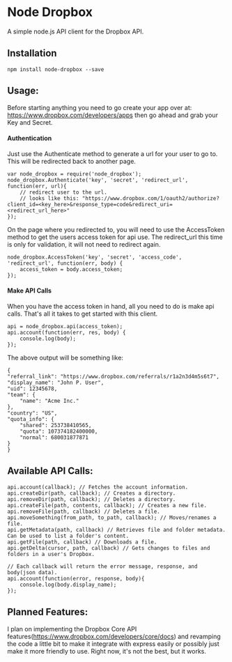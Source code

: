 # Node Dropbox

A simple node.js API client for the Dropbox API.

## Installation

	npm install node-dropbox --save

## Usage:

Before starting anything you need to go create your app over at: https://www.dropbox.com/developers/apps then go ahead and grab your Key and Secret.

#### Authentication

Just use the Authenticate method to generate a url for your user to go to. This will be redirected back to another page.

	var node_dropbox = require('node_dropbox');
	node_dropbox.Authenticate('key', 'secret', 'redirect_url', function(err, url){
		// redirect user to the url.
		// looks like this: "https://www.dropbox.com/1/oauth2/authorize?client_id=<key_here>&response_type=code&redirect_uri=<redirect_url_here>"
	});

On the page where you redirected to, you will need to use the AccessToken method to get the users access token for api use. The redirect_url this time is only for validation, it will not need to redirect again.

	node_dropbox.AccessToken('key', 'secret', 'access_code', 'redirect_url', function(err, body) {
		access_token = body.access_token;
	});

#### Make API Calls

When you have the access token in hand, all you need to do is make api calls. That's all it takes to get started with this client.

	api = node_dropbox.api(access_token);
	api.account(function(err, res, body) {
		console.log(body);
	});

The above output will be something like:

	{
    "referral_link": "https://www.dropbox.com/referrals/r1a2n3d4m5s6t7",
    "display_name": "John P. User",
    "uid": 12345678,
    "team": {
        "name": "Acme Inc."
    },
    "country": "US",
    "quota_info": {
        "shared": 253738410565,
        "quota": 107374182400000,
        "normal": 680031877871
    }
	}

## Available API Calls:
	
	api.account(callback); // Fetches the account information.
	api.createDir(path, callback); // Creates a directory.
	api.removeDir(path, callback); // Deletes a directory.
	api.createFile(path, contents, callback); // Creates a new file.
	api.removeFile(path, callback) // Deletes a file.
	api.moveSomething(from_path, to_path, callback); // Moves/renames a file.
	api.getMetadata(path, callback) // Retrieves file and folder metadata. Can be used to list a folder's content.
	api.getFile(path, callback) // Downloads a file.
	api.getDelta(cursor, path, callback) // Gets changes to files and folders in a user's Dropbox.

	// Each callback will return the error message, response, and body(json data).
	api.account(function(error, response, body){
		console.log(body.display_name);
	});

## Planned Features:

I plan on implementing the Dropbox Core API features(https://www.dropbox.com/developers/core/docs) and revamping the code a little bit to make it integrate with express easily or possibly just make it more friendly to use. Right now, it's not the best, but it works.
